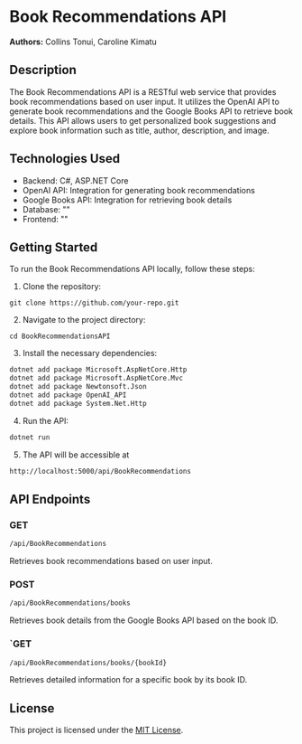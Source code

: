 # Book Recommendations API

**Authors:** Collins Tonui, Caroline Kimatu

## Description

The Book Recommendations API is a RESTful web service that provides book recommendations based on user input. It utilizes the OpenAI API to generate book recommendations and the Google Books API to retrieve book details. This API allows users to get personalized book suggestions and explore book information such as title, author, description, and image.

## Technologies Used

- Backend: C#, ASP.NET Core
- OpenAI API: Integration for generating book recommendations
- Google Books API: Integration for retrieving book details
- Database: ""
- Frontend: ""

## Getting Started

To run the Book Recommendations API locally, follow these steps:

1. Clone the repository:

```
git clone https://github.com/your-repo.git 

```
2. Navigate to the project directory:
``` 
cd BookRecommendationsAPI
```


3. Install the necessary dependencies:
```bash
dotnet add package Microsoft.AspNetCore.Http
dotnet add package Microsoft.AspNetCore.Mvc
dotnet add package Newtonsoft.Json
dotnet add package OpenAI_API
dotnet add package System.Net.Http
```
4. Run the API:
```bash
dotnet run
```
5. The API will be accessible at 
```bash
http://localhost:5000/api/BookRecommendations
```
## API Endpoints

### GET 
```bash 
/api/BookRecommendations
```

Retrieves book recommendations based on user input.

### POST 
```bash
/api/BookRecommendations/books
```

Retrieves book details from the Google Books API based on the book ID.

### `GET 
```bash 
/api/BookRecommendations/books/{bookId}
```

Retrieves detailed information for a specific book by its book ID.

## License

This project is licensed under the [MIT License](LICENSE).